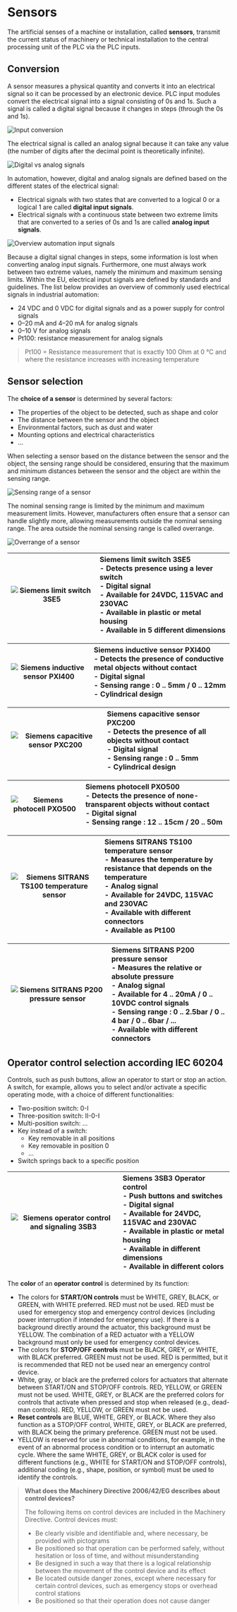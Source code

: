 # Sensors

The artificial senses of a machine or installation, called **sensors**, transmit the current status of machinery or technical installation to the central processing unit of the PLC via the PLC inputs.

## Conversion

A sensor measures a physical quantity and converts it into an electrical signal so it can be processed by an electronic device. PLC input modules convert the electrical signal into a signal consisting of 0s and 1s. Such a signal is called a digital signal because it changes in steps (through the 0s and 1s).

![Input conversion](/images/input_conversion.png "Input conversion")

The electrical signal is called an analog signal because it can take any value (the number of digits after the decimal point is theoretically infinite).

![Digital vs analog signals](/images/digital_vs_analog.png "Digital vs analog signals")

In automation, however, digital and analog signals are defined based on the different states of the electrical signal:
- Electrical signals with two states that are converted to a logical 0 or a logical 1 are called **digital input signals**.
- Electrical signals with a continuous state between two extreme limits that are converted to a series of 0s and 1s are called **analog input signals**.

![Overview automation input signals](/images/overview_input_signals.png "Overview automation input signals")

Because a digital signal changes in steps, some information is lost when converting analog input signals. Furthermore, one must always work between two extreme values, namely the minimum and maximum sensing limits.
Within the EU, electrical input signals are defined by standards and guidelines. The list below provides an overview of commonly used electrical signals in industrial automation:
- 24 VDC and 0 VDC for digital signals and as a power supply for control signals
- 0–20 mA and 4–20 mA for analog signals
- 0–10 V for analog signals
- Pt100: resistance measurement for analog signals

> Pt100 = Resistance measurement that is exactly 100 Ohm at 0 °C and where the resistance increases with increasing temperature

## Sensor selection

The **choice of a sensor** is determined by several factors:
- The properties of the object to be detected, such as shape and color
- The distance between the sensor and the object
- Environmental factors, such as dust and water
- Mounting options and electrical characteristics
- …

When selecting a sensor based on the distance between the sensor and the object, the sensing range should be considered, ensuring that the maximum and minimum distances between the sensor and the object are within the sensing range.

![Sensing range of a sensor](/images/sensor_distance.png "Sensing range of a sensor")

The nominal sensing range is limited by the minimum and maximum measurement limits. However, manufacturers often ensure that a sensor can handle slightly more, allowing measurements outside the nominal sensing range. The area outside the nominal sensing range is called overrange.

![Overrange of a sensor](/images/sensor_range.png "Overrange of a sensor")

| ![Siemens limit switch 3SE5](/images/Siemens_3SE5.png "Siemens limit switch 3SE5, ©2020 Siemens") | Siemens limit switch 3SE5 <br> - Detects presence using a lever switch <br> - Digital signal <br> - Available for 24VDC, 115VAC and 230VAC <br> - Available in plastic or metal housing <br> - Available in 5 different dimensions | 
| :---: | :--- |

| ![Siemens inductive sensor PXI400](/images/Siemens_PXI400.png "Siemens inductive sensor PXI400, ©2020 Siemens") | Siemens inductive sensor PXI400 <br> - Detects the presence of conductive metal objects without contact <br> - Digital signal <br> - Sensing range : 0 .. 5mm / 0 .. 12mm <br> - Cylindrical design | 
| :---: | :--- |

| ![Siemens capacitive sensor PXC200](/images/Siemens_PXC200.png "Siemens capacitive sensor PXC200, ©2020 Siemens") | Siemens capacitive sensor PXC200 <br> - Detects the presence of all objects without contact <br> - Digital signal <br> - Sensing range : 0 .. 5mm <br> - Cylindrical design | 
| :---: | :--- |

| ![Siemens photocell PXO500](/images/Siemens_PXO500.png "Siemens photocell PXO500, ©2020 Siemens") | Siemens photocell PXO500 <br> - Detects the presence of none-transparent objects without contact <br> - Digital signal <br> - Sensing range : 12 .. 15cm / 20 .. 50m | 
| :---: | :--- |

| ![Siemens SITRANS TS100 temperature sensor](/images/Siemens_TS100.png "Siemens SITRANS TS100 temperature sensor, ©2020 Siemens") | Siemens SITRANS TS100 temperature sensor <br> - Measures the temperature by resistance that depends on the temperature <br> - Analog signal <br> - Available for 24VDC, 115VAC and 230VAC <br> - Available with different connectors <br> - Available as Pt100 | 
| :---: | :--- |

| ![Siemens SITRANS P200 pressure sensor](/images/Siemens_P200.png "Siemens SITRANS P200 pressure sensor, ©2020 Siemens") | Siemens SITRANS P200 pressure sensor <br> - Measures the relative or absolute pressure <br> - Analog signal <br> - Available for 4 .. 20mA / 0 .. 10VDC control signals <br> - Sensing range : 0 .. 2.5bar / 0 .. 4 bar / 0 .. 6bar / ... <br> - Available with different connectors | 
| :---: | :--- |

## Operator control selection according IEC 60204

Controls, such as push buttons, allow an operator to start or stop an action. A switch, for example, allows you to select and/or activate a specific operating mode, with a choice of different functionalities:
- Two-position switch: 0-I
- Three-position switch: II-0-I
- Multi-position switch: …
- Key instead of a switch:
	- Key removable in all positions
	- Key removable in position 0
	- …
- Switch springs back to a specific position

| ![Siemens operator control and signaling 3SB3](/images/Siemens_SB3.png "Operator control and signaling 3SB3, ©2020 Siemens") | Siemens 3SB3 Operator control <br> - Push buttons and switches <br> - Digital signal <br> - Available for 24VDC, 115VAC and 230VAC <br> - Available in plastic or metal housing <br> - Available in different dimensions <br> - Available in different colors | 
| :---: | :--- |

The **color** of an **operator control** is determined by its function:
- The colors for **START/ON controls** must be WHITE, GREY, BLACK, or GREEN, with WHITE preferred. RED must not be used.
RED must be used for emergency stop and emergency control devices (including power interruption if intended for emergency use). If there is a background directly around the actuator, this background must be YELLOW. The combination of a RED actuator with a YELLOW background must only be used for emergency control devices.
- The colors for **STOP/OFF controls** must be BLACK, GREY, or WHITE, with BLACK preferred. GREEN must not be used. RED is permitted, but it is recommended that RED not be used near an emergency control device.
- White, gray, or black are the preferred colors for actuators that alternate between START/ON and STOP/OFF controls. RED, YELLOW, or GREEN must not be used. WHITE, GREY, or BLACK are the preferred colors for controls that activate when pressed and stop when released (e.g., dead-man controls). RED, YELLOW, or GREEN must not be used.
- **Reset controls** are BLUE, WHITE, GREY, or BLACK. Where they also function as a STOP/OFF control, WHITE, GREY, or BLACK are preferred, with BLACK being the primary preference. GREEN must not be used.
- YELLOW is reserved for use in abnormal conditions, for example, in the event of an abnormal process condition or to interrupt an automatic cycle.
Where the same WHITE, GREY, or BLACK color is used for different functions (e.g., WHITE for START/ON and STOP/OFF controls), additional coding (e.g., shape, position, or symbol) must be used to identify the controls.

> **What does the Machinery Directive 2006/42/EG describes about control devices?**
>
> The following items on control devices are included in the Machinery Directive. Control devices must:
> - Be clearly visible and identifiable and, where necessary, be provided with pictograms
> - Be positioned so that operation can be performed safely, without hesitation or loss of time, and without misunderstanding
> - Be designed in such a way that there is a logical relationship between the movement of the control device and its effect
> - Be located outside danger zones, except where necessary for certain control devices, such as emergency stops or overhead control stations
> - Be positioned so that their operation does not cause danger
